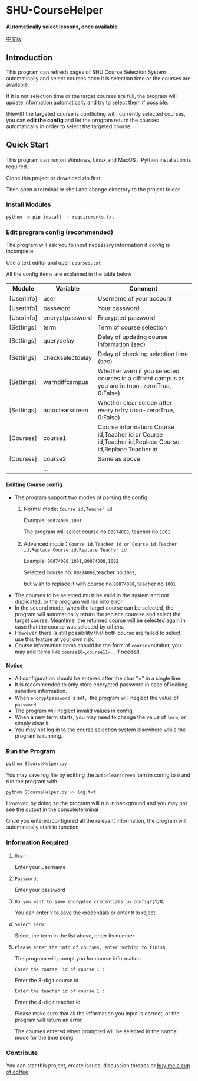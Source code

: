 # SHU-CourseHelper 

**Automatically select lessons, once available**

[中文版](README_zh_CN.md)

## **Introduction**

This program can refresh pages of SHU Course Selection System automatically and select courses once it is selection time or the courses are available.

If it is not selection time or the target courses are full, the program will update information automatically and try to select them if possible.

[New]If the targeted course is conflicting with currently selected courses, you can **edit the config** and let the program return the courses automatically in order to select the targeted course.

## **Quick Start**

This program can run on Windows, Linux and MacOS，Python installation is required.

Clone this project or download zip first.

Then open a terminal or shell and change directory to the project folder

### **Install Modules**

```bash
python -m pip install -r requirements.txt
```
### **Edit program config (recommended)**

The program will ask you to input necessary information if config is incomplete

Use a text editor and open `courses.txt`

All the config items are explained in the table below

| Module    	| Variable         	| Comment                                                                 |
|------------	|------------------	|------------------------------------------------------------------------ |
| [Userinfo] 	| user             	| Username of your account                                                |
| [Userinfo] 	| password         	| Your password 	                                                        |
| [Userinfo] 	| encryptpassword  	| Encrypted password   	                                                  |
| [Settings] 	| term             	| Term of course selection                                                |
| [Settings] 	| querydelay       	| Delay of updating course information (sec)                              |
| [Settings] 	| checkselectdelay 	| Delay of checking selection time     (sec)                              |
| [Settings] 	| warndiffcampus   	| Whether warn if you selected courses in a diffrent campus as you are in (non-zero:True, 0:False)|
| [Settings] 	| autoclearscreen   	| Whether clear screen after every retry (non-zero:True,  0:False)|
| [Courses]  	| course1          	| Course information: Course id,Teacher id or Course id,Teacher id,Replace Course id,Replace Teacher id|
| [Courses]  	| course2          	| Same as above                                                           |
|            	| ...              	|      	                                                                 |
#### **Editting Course config**
 - The program support two modes of parsing the config
   1. Normal mode: `Course id,Teacher id` 
   
      Example: `00874008,1001`
   
      The program will select course no.`00874008`, teacher no.`1001`

   2. Advanced mode：`Course id,Teacher id or Course id,Teacher id,Replace Course id,Replace Teacher id`

      Example: `00874008,1001,00874008,1002`
   
      Selected course no. `00874008`,teacher no.`1002`,
      
      but wish to replace it with course no.`00874008`, teacher no.`1001`
 - The courses to be selected must be valid in the system and not duplicated, or the program will run into error
 - In the second mode, when the target course can be selected, the program will automatically return the replace courese and select the target course. Meantime, the returned course will be selected again in case that the course was selected by others.
 - However, there is still possibility that both course are failed to select, use this feature at your own risk.
 - Course information items should be the form of `course`+number, you may add items like `course10=`,`course11=`... if needed.


#### **Notice**
 - All configuration should be entered after the char "=" in a single line.
 - It is recommended to only store encrypted password in case of leaking sensitive information.
 - When `encryptpassword` is set，the program will neglect the value of `password`.
 - The program will neglect invalid values in config.
 - When a new term starts, you may need to change the value of `term`, or simply clear it.
 - You may not log in to the course selection system elsewhere while the program is running.

### **Run the Program**
```bash
python SCourseHelper.py
```
You may save log file by editting the `autoclearscreen` item in config to `0` and run the program with
```bash
python SCourseHelper.py >> log.txt
```
However, by doing so the program will run in background and you may not see the output in the console/terminal

Once you entered/configured all the relevant information, the program will automatically start to function

### **Information Required**
1. `User:`
   
   Enter your username

2. `Password:`
   
   Enter your password

3. `Do you want to save encrypted credentials in config?[Y/N]`
   
   You can enter `Y` to save the credentials or enter `N` to reject.

4. `Select Term:`

   Select the term in the list above, enter its number

5. `Please enter the info of courses, enter nothing to finish`

   The program will prompt you for course information

   `Enter the course  id of course 1 :`

   Enter the 8-digit course id

   `Enter the teacher id of course 1 :`

   Enter the 4-digit teacher id
   
   Please make sure that all the information you input is correct, or the program will return an error

   The courses entered when prompted will be selected in the normal mode for the time being.

### **Contribute**
You can star this project, create issues, discussion threads or [buy me a cup of coffee](https://ishs.gq/jz.html)
